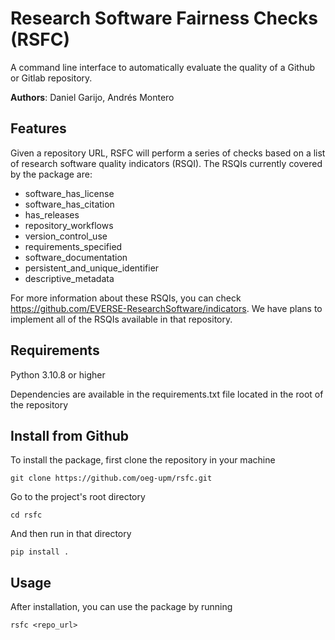 # Research Software Fairness Checks (RSFC)

A command line interface to automatically evaluate the quality of a Github or Gitlab repository.

**Authors**: Daniel Garijo, Andrés Montero


## Features

Given a repository URL, RSFC will perform a series of checks based on a list of research software quality indicators (RSQI). The RSQIs currently covered by the package are:

- software_has_license
- software_has_citation
- has_releases
- repository_workflows
- version_control_use
- requirements_specified
- software_documentation
- persistent_and_unique_identifier
- descriptive_metadata

For more information about these RSQIs, you can check https://github.com/EVERSE-ResearchSoftware/indicators. We have plans to implement all of the RSQIs available in that repository.


## Requirements

Python 3.10.8 or higher

Dependencies are available in the requirements.txt file located in the root of the repository

## Install from Github

To install the package, first clone the repository in your machine

```
git clone https://github.com/oeg-upm/rsfc.git
```

Go to the project's root directory

```
cd rsfc
```

And then run in that directory

```
pip install .
```

## Usage

After installation, you can use the package by running

```
rsfc <repo_url>
```